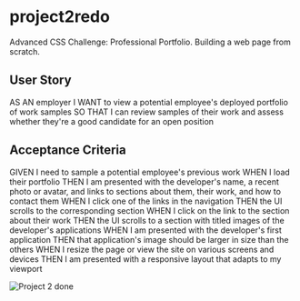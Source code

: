 # project2redo
Advanced CSS Challenge: Professional Portfolio. Building a web page from scratch.

## User Story
AS AN employer
I WANT to view a potential employee's deployed portfolio of work samples
SO THAT I can review samples of their work and assess whether they're a good candidate for an open position 

## Acceptance Criteria
GIVEN I need to sample a potential employee's previous work
WHEN I load their portfolio
THEN I am presented with the developer's name, a recent photo or avatar, and links to sections about them, their work, and how to contact them
WHEN I click one of the links in the navigation
THEN the UI scrolls to the corresponding section
WHEN I click on the link to the section about their work
THEN the UI scrolls to a section with titled images of the developer's applications
WHEN I am presented with the developer's first application
THEN that application's image should be larger in size than the others
WHEN I resize the page or view the site on various screens and devices
THEN I am presented with a responsive layout that adapts to my viewport

![Project 2 done](https://user-images.githubusercontent.com/113002223/193208237-4ad34af5-21ec-46be-ad4e-b35ae3ad8021.png)
